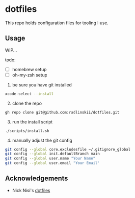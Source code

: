 # dotfiles

This repo holds configuration files for tooling I use.

## Usage

WIP...

todo:

-   [ ] homebrew setup
-   [ ] oh-my-zsh setup

1. be sure you have git installed

```sh
xcode-select --install
```

2. clone the repo

```sh
gh repo clone git@github.com:radlinskii/dotfiles.git
```

3. run the install script

```sh
./scripts/install.sh
```

4. manually adjust the git config

```sh
git config --global core.excludesfile ~/.gitignore_global
git config --global init.defaultBranch main
git config --global user.name "Your Name"
git config --global user.email "Your Email"
```

## Acknowledgements

-   Nick Nisi's [dotfiles](https://github.com/nicknisi/dotfiles)
